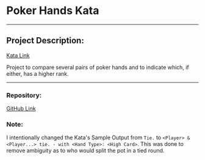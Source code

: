 # Poker Hands Kata

---

## Project Description:
[Kata Link](https://codingdojo.org/kata/PokerHands/)

Project to compare several pairs of poker hands and to indicate which, if either, has a higher rank.

---

### Repository:
[GitHub Link](https://github.com/JsonHoman/poker-hands)

### Note:
I intentionally changed the Kata's Sample Output from `Tie.` to `<Player> & <Player...> tie. - with <Hand Type>: <High Card>`.
This was done to remove ambiguity as to who would split the pot in a tied round.